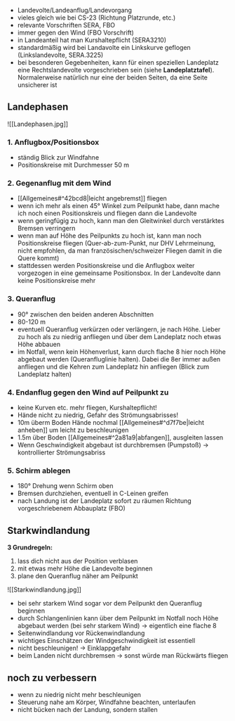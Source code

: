 - Landevolte/Landeanflug/Landevorgang
- vieles gleich wie bei CS-23 (Richtung Platzrunde, etc.)
- relevante Vorschriften SERA, FBO
- immer gegen den Wind (FBO Vorschrift)
- in Landeanteil hat man Kurshaltepflicht (SERA3210)
- standardmäßig wird bei Landavolte ein Linkskurve geflogen (Linkslandevolte, SERA.3225)
- bei besonderen Gegebenheiten, kann für einen speziellen Landeplatz eine Rechtslandevolte vorgeschrieben sein (siehe **Landeplatztafel**). Normalerweise natürlich nur eine der beiden Seiten, da eine Seite unsicherer ist

## Landephasen
![[Landephasen.jpg]]
### 1. Anflugbox/Positionsbox
- ständig Blick zur Windfahne
- Positionskreise mit Durchmesser 50 m
### 2. **Gegenanflug** mit dem Wind
- [[Allgemeines#^42bcd8|leicht angebremst]] fliegen
- wenn ich mehr als einen 45° Winkel zum Peilpunkt habe, dann mache ich noch einen Positionskreis und fliegen dann die Landevolte
- wenn geringfügig zu hoch, kann man den Gleitwinkel durch verstärktes Bremsen verringern
- wenn man auf Höhe des Peilpunkts zu hoch ist, kann man noch Positionskreise fliegen (Quer-ab-zum-Punkt, nur DHV Lehrmeinung, nicht empfohlen, da man französischen/schweizer Fliegen damit in die Quere kommt)
- stattdessen werden Positionskreise und die Anflugbox weiter vorgezogen in eine gemeinsame Positionsbox. In der Landevolte dann keine Positionskreise mehr
### 3. Queranflug
- 90° zwischen den beiden anderen Abschnitten
- 80-120 m
- eventuell Queranflug verkürzen oder verlängern, je nach Höhe. Lieber zu hoch als zu niedrig anfliegen  und über dem Landeplatz noch etwas Höhe abbauen
- im Notfall, wenn kein Höhenverlust, kann durch flache 8 hier noch Höhe abgebaut werden (Queranfluglinie halten). Dabei die 8er immer außen anfliegen und die Kehren zum Landeplatz hin anfliegen (Blick zum Landeplatz halten)
### 4. Endanflug gegen den Wind auf Peilpunkt zu
- keine Kurven etc. mehr fliegen, Kurshaltepflicht!
- Hände nicht zu niedrig, Gefahr des Strömungsabrisses!
- 10m überm Boden Hände nochmal [[Allgemeines#^d7f7be|leicht anheben]] um leicht zu beschleunigen
- 1.5m über Boden [[Allgemeines#^2a81a9|abfangen]], ausgleiten lassen
- Wenn Geschwindigkeit abgebaut ist durchbremsen (Pumpstoß) -> kontrollierter Strömungsabriss
### 5. Schirm ablegen
- 180° Drehung wenn Schirm oben
- Bremsen durchziehen, eventuell in C-Leinen greifen
- nach Landung ist der Landeplatz sofort zu räumen Richtung vorgeschriebenem Abbauplatz (FBO)

## Starkwindlandung

**3 Grundregeln:**
1. lass dich nicht aus der Position verblasen
2. mit etwas mehr Höhe die Landevolte beginnen
3. plane den Queranflug näher am Peilpunkt

![[Starkwindlandung.jpg]]
- bei sehr starkem Wind sogar vor dem Peilpunkt den Queranflug beginnen
- durch Schlangenlinien kann über dem Peilpunkt im Notfall noch Höhe abgebaut werden (bei sehr starkem Wind) -> eigentlich eine flache 8
- Seitenwindlandung vor Rückenwindlandung
- wichtiges Einschätzen der Windgeschwindigkeit ist essentiell
- nicht beschleunigen! -> Einklappgefahr
- beim Landen nicht durchbremsen -> sonst würde man Rückwärts fliegen

## noch zu verbessern
- wenn zu niedrig nicht mehr beschleunigen
- Steuerung nahe am Körper, Windfahne beachten, unterlaufen
- nicht bücken nach der Landung, sondern stallen